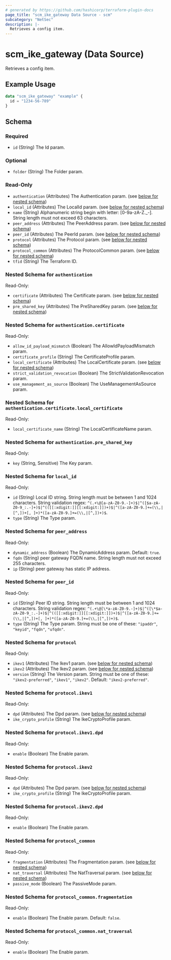 ```yaml
---
# generated by https://github.com/hashicorp/terraform-plugin-docs
page_title: "scm_ike_gateway Data Source - scm"
subcategory: "NetSec"
description: |-
  Retrieves a config item.
---
```


# scm_ike_gateway (Data Source)

Retrieves a config item.

## Example Usage

```terraform
data "scm_ike_gateway" "example" {
  id = "1234-56-789"
}
```

<!-- schema generated by tfplugindocs -->
## Schema

### Required

- `id` (String) The Id param.

### Optional

- `folder` (String) The Folder param.

### Read-Only

- `authentication` (Attributes) The Authentication param. (see [below for nested schema](#nestedatt--authentication))
- `local_id` (Attributes) The LocalId param. (see [below for nested schema](#nestedatt--local_id))
- `name` (String) Alphanumeric string begin with letter: [0-9a-zA-Z._-]. String length must not exceed 63 characters.
- `peer_address` (Attributes) The PeerAddress param. (see [below for nested schema](#nestedatt--peer_address))
- `peer_id` (Attributes) The PeerId param. (see [below for nested schema](#nestedatt--peer_id))
- `protocol` (Attributes) The Protocol param. (see [below for nested schema](#nestedatt--protocol))
- `protocol_common` (Attributes) The ProtocolCommon param. (see [below for nested schema](#nestedatt--protocol_common))
- `tfid` (String) The Terraform ID.

<a id="nestedatt--authentication"></a>
### Nested Schema for `authentication`

Read-Only:

- `certificate` (Attributes) The Certificate param. (see [below for nested schema](#nestedatt--authentication--certificate))
- `pre_shared_key` (Attributes) The PreSharedKey param. (see [below for nested schema](#nestedatt--authentication--pre_shared_key))

<a id="nestedatt--authentication--certificate"></a>
### Nested Schema for `authentication.certificate`

Read-Only:

- `allow_id_payload_mismatch` (Boolean) The AllowIdPayloadMismatch param.
- `certificate_profile` (String) The CertificateProfile param.
- `local_certificate` (Attributes) The LocalCertificate param. (see [below for nested schema](#nestedatt--authentication--certificate--local_certificate))
- `strict_validation_revocation` (Boolean) The StrictValidationRevocation param.
- `use_management_as_source` (Boolean) The UseManagementAsSource param.

<a id="nestedatt--authentication--certificate--local_certificate"></a>
### Nested Schema for `authentication.certificate.local_certificate`

Read-Only:

- `local_certificate_name` (String) The LocalCertificateName param.



<a id="nestedatt--authentication--pre_shared_key"></a>
### Nested Schema for `authentication.pre_shared_key`

Read-Only:

- `key` (String, Sensitive) The Key param.



<a id="nestedatt--local_id"></a>
### Nested Schema for `local_id`

Read-Only:

- `id` (String) Local ID string. String length must be between 1 and 1024 characters. String validation regex: `^(.+\@[a-zA-Z0-9.-]+)$|^([$a-zA-Z0-9_:.-]+)$|^(([[:xdigit:]][[:xdigit:]])+)$|^([a-zA-Z0-9.]+=(\\,|[^,])+[, ]+)*([a-zA-Z0-9.]+=(\\,|[^,])+)$`.
- `type` (String) The Type param.


<a id="nestedatt--peer_address"></a>
### Nested Schema for `peer_address`

Read-Only:

- `dynamic_address` (Boolean) The DynamicAddress param. Default: `true`.
- `fqdn` (String) peer gateway FQDN name. String length must not exceed 255 characters.
- `ip` (String) peer gateway has static IP address.


<a id="nestedatt--peer_id"></a>
### Nested Schema for `peer_id`

Read-Only:

- `id` (String) Peer ID string. String length must be between 1 and 1024 characters. String validation regex: `^(.+\@[\*a-zA-Z0-9.-]+)$|^([\*$a-zA-Z0-9_:.-]+)$|^(([[:xdigit:]][[:xdigit:]])+)$|^([a-zA-Z0-9.]+=(\\,|[^,])+[, ]+)*([a-zA-Z0-9.]+=(\\,|[^,])+)$`.
- `type` (String) The Type param. String must be one of these: `"ipaddr"`, `"keyid"`, `"fqdn"`, `"ufqdn"`.


<a id="nestedatt--protocol"></a>
### Nested Schema for `protocol`

Read-Only:

- `ikev1` (Attributes) The Ikev1 param. (see [below for nested schema](#nestedatt--protocol--ikev1))
- `ikev2` (Attributes) The Ikev2 param. (see [below for nested schema](#nestedatt--protocol--ikev2))
- `version` (String) The Version param. String must be one of these: `"ikev2-preferred"`, `"ikev1"`, `"ikev2"`. Default: `"ikev2-preferred"`.

<a id="nestedatt--protocol--ikev1"></a>
### Nested Schema for `protocol.ikev1`

Read-Only:

- `dpd` (Attributes) The Dpd param. (see [below for nested schema](#nestedatt--protocol--ikev1--dpd))
- `ike_crypto_profile` (String) The IkeCryptoProfile param.

<a id="nestedatt--protocol--ikev1--dpd"></a>
### Nested Schema for `protocol.ikev1.dpd`

Read-Only:

- `enable` (Boolean) The Enable param.



<a id="nestedatt--protocol--ikev2"></a>
### Nested Schema for `protocol.ikev2`

Read-Only:

- `dpd` (Attributes) The Dpd param. (see [below for nested schema](#nestedatt--protocol--ikev2--dpd))
- `ike_crypto_profile` (String) The IkeCryptoProfile param.

<a id="nestedatt--protocol--ikev2--dpd"></a>
### Nested Schema for `protocol.ikev2.dpd`

Read-Only:

- `enable` (Boolean) The Enable param.




<a id="nestedatt--protocol_common"></a>
### Nested Schema for `protocol_common`

Read-Only:

- `fragmentation` (Attributes) The Fragmentation param. (see [below for nested schema](#nestedatt--protocol_common--fragmentation))
- `nat_traversal` (Attributes) The NatTraversal param. (see [below for nested schema](#nestedatt--protocol_common--nat_traversal))
- `passive_mode` (Boolean) The PassiveMode param.

<a id="nestedatt--protocol_common--fragmentation"></a>
### Nested Schema for `protocol_common.fragmentation`

Read-Only:

- `enable` (Boolean) The Enable param. Default: `false`.


<a id="nestedatt--protocol_common--nat_traversal"></a>
### Nested Schema for `protocol_common.nat_traversal`

Read-Only:

- `enable` (Boolean) The Enable param.
